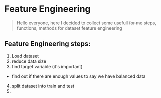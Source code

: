 # Feature Engineering 
> Hello everyone, here I decided to collect some usefull ~~for me~~ steps,  functions, 
> methods for dataset feature engineering

## Feature Engineering steps:
1. Load dataset
2. reduce data size
3. find target variable (it's important)
+ find out if there are enough values to say we have balanced data
4. split dataset into train and test
5. 

